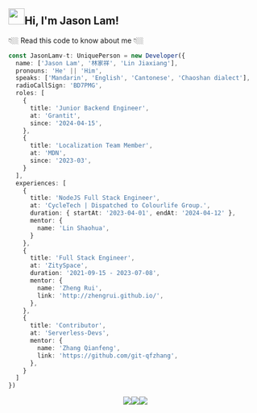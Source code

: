 <h2 class="flex"><img src="https://tva1.sinaimg.cn/large/e6c9d24egy1h1571l0uucg205k05egri.gif" width="32" />Hi, I'm Jason Lam!</h2>

👇🏼 Read this code to know about me 👇🏼  

```typescript
const JasonLamv-t: UniquePerson = new Developer({
  name: ['Jason Lam', '林家祥', 'Lin Jiaxiang'],
  pronouns: 'He' || 'Him',
  speaks: ['Mandarin', 'English', 'Cantonese', 'Chaoshan dialect'],
  radioCallSign: 'BD7PMG',
  roles: [
    {
      title: 'Junior Backend Engineer',
      at: 'Grantit',
      since: '2024-04-15',
    },
    {
      title: 'Localization Team Member',
      at: 'MDN',
      since: '2023-03',
    }
  ],
  experiences: [
    {
      title: 'NodeJS Full Stack Engineer',
      at: 'CycleTech | Dispatched to Colourlife Group.',
      duration: { startAt: '2023-04-01', endAt: '2024-04-12' },
      mentor: {
        name: 'Lin Shaohua',
      }
    },
    {
      title: 'Full Stack Engineer',
      at: 'ZitySpace',
      duration: '2021-09-15 - 2023-07-08',
      mentor: {
        name: 'Zheng Rui',
        link: 'http://zhengrui.github.io/',
      },
    },
    {
      title: 'Contributor',
      at: 'Serverless-Devs',
      mentor: {
        name: 'Zhang Qianfeng',
        link: 'https://github.com/git-qfzhang',
      },
    }
  ]
})
```

<p align="center" ><img src="https://github-readme-stats.vercel.app/api/top-langs/?username=jasonlamv-t&theme=algolia&hide_border=true&hide=javascript&langs_count=3" /><img src="https://github-readme-stats.vercel.app/api?username=jasonlamv-t&show_icons=true&theme=algolia&hide_border=true&count_private=true&line_height=27" /><img src="https://streak-stats.demolab.com/?user=jasonlamv-t&theme=algolia&card_width=766&hide_border=true"></img></p>

